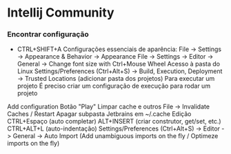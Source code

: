 # Intellij Community

### Encontrar configuração
* CTRL+SHIFT+A
Configurações essenciais de aparência:
File -> Settings -> Appearance & Behavior -> Appearance
File -> Settings -> Editor -> General -> Change font size with Ctrl+Mouse Wheel
Acesso à pasta do Linux
Settings/Preferences (Ctrl+Alt+S) -> Build, Execution, Deployment -> Trusted Locations (adicionar pasta dos projetos)
Para executar um projeto
É preciso criar um configuração de execução para rodar um projeto

Add configuration
Botão "Play"
Limpar cache e outros
File -> Invalidate Caches / Restart
Apagar subpasta Jetbrains em ~/.cache
Edição
CTRL+Espaço (auto completar)
ALT+INSERT (criar construtor, get/set, etc.)
CTRL+ALT+L (auto-indentação)
Settings/Preferences (Ctrl+Alt+S) -> Editor -> General -> Auto Import (Add unambiguous imports on the fly / Optimeze imports on the fly)

